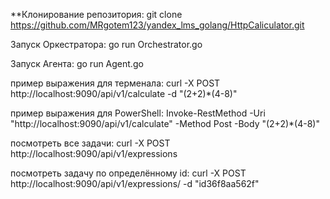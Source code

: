 **Клонирование репозитория: git clone https://github.com/MRgotem123/yandex_lms_golang/HttpCaliculator.git

Запуск Оркестратора: go run Orchestrator.go

Запуск Агента: go run Agent.go

пример выражения для терменала: curl -X POST http://localhost:9090/api/v1/calculate -d "(2+2)*(4-8)"

пример выражения для PowerShell: Invoke-RestMethod -Uri "http://localhost:9090/api/v1/calculate" -Method Post -Body "(2+2)*(4-8)"

посмотреть все задачи: curl -X POST http://localhost:9090/api/v1/expressions

посмотреть задачу по определённому id: curl -X POST http://localhost:9090/api/v1/expressions/ -d "id36f8aa562f"
